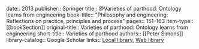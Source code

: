 date:: 2013
publisher:: Springer
title:: @Varieties of parthood: Ontology learns from engineering
book-title:: "Philosophy and engineering: Reflections on practice, principles and process"
pages:: 151–163
item-type:: [[bookSection]]
original-title:: Varieties of parthood: Ontology learns from engineering
short-title:: Varieties of parthood
authors:: [[Peter Simons]]
library-catalog:: Google Scholar
links:: [Local library](zotero://select/library/items/PDNKXRUP), [Web library](https://www.zotero.org/users/6520516/items/PDNKXRUP)
